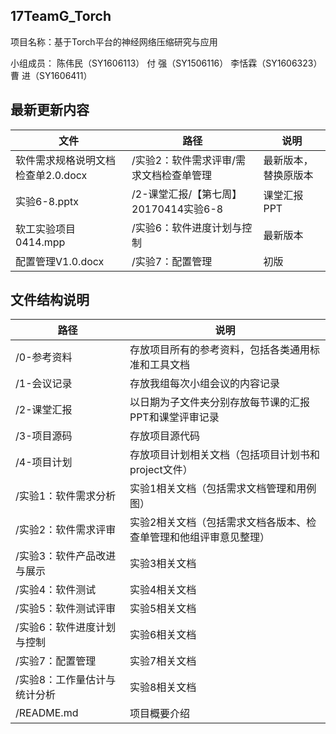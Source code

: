 ## 17TeamG_Torch
项目名称：基于Torch平台的神经网络压缩研究与应用

小组成员：
陈伟民（SY1606113）
付  强（SY1506116）
李恬霖（SY1606323）
曹  进（SY1606411）


## 最新更新内容

| 文件 | 路径 | 说明 |
| --- | --- | --- |
| 软件需求规格说明文档检查单2.0.docx | /实验2：软件需求评审/需求文档检查单管理 | 最新版本，替换原版本 |
| 实验6-8.pptx | /2-课堂汇报/【第七周】20170414实验6-8 | 课堂汇报PPT |
| 软工实验项目0414.mpp | /实验6：软件进度计划与控制 | 最新版本 |
| 配置管理V1.0.docx | /实验7：配置管理 | 初版 |



## 文件结构说明


| 路径 | 说明 |
| --- | --- |
| /0-参考资料 | 存放项目所有的参考资料，包括各类通用标准和工具文档 |
| /1-会议记录 | 存放我组每次小组会议的内容记录 |
| /2-课堂汇报 | 以日期为子文件夹分别存放每节课的汇报PPT和课堂评审记录 |
| /3-项目源码 | 存放项目源代码 |
| /4-项目计划 | 存放项目计划相关文档（包括项目计划书和project文件）|
| /实验1：软件需求分析 | 实验1相关文档（包括需求文档管理和用例图）|
| /实验2：软件需求评审 | 实验2相关文档（包括需求文档各版本、检查单管理和他组评审意见整理） |
| /实验3：软件产品改进与展示 | 实验3相关文档 |
| /实验4：软件测试 | 实验4相关文档 |
| /实验5：软件测试评审 | 实验5相关文档 |
| /实验6：软件进度计划与控制 | 实验6相关文档 |
| /实验7：配置管理 | 实验7相关文档 |
| /实验8：工作量估计与统计分析 | 实验8相关文档 |
| /README.md | 项目概要介绍 |
